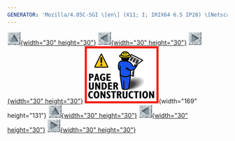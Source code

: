 ```yaml
---
GENERATOR: 'Mozilla/4.05C-SGI \[en\] (X11; I; IRIX64 6.5 IP28) \[Netscape\]'
---
```


[![](../images/arrow2.gif){width="30"
height="30"}](mstkla.html#MODEL%20VERTEX) [![](../images/arrow3.gif){width="30"
height="30"}](GeomEdge.html) [![](../images/arrow4.gif){width="30"
height="30"}](utilities.html)
![](../images/construction14.gif){width="169" height="131"}
[![](../images/arrow2.gif){width="30"
height="30"}](mstkla.html#MODEL%20VERTEX) [![](../images/arrow3.gif){width="30"
height="30"}](GeomEdge.html) [![](../images/arrow4.gif){width="30"
height="30"}](utilities.html)
